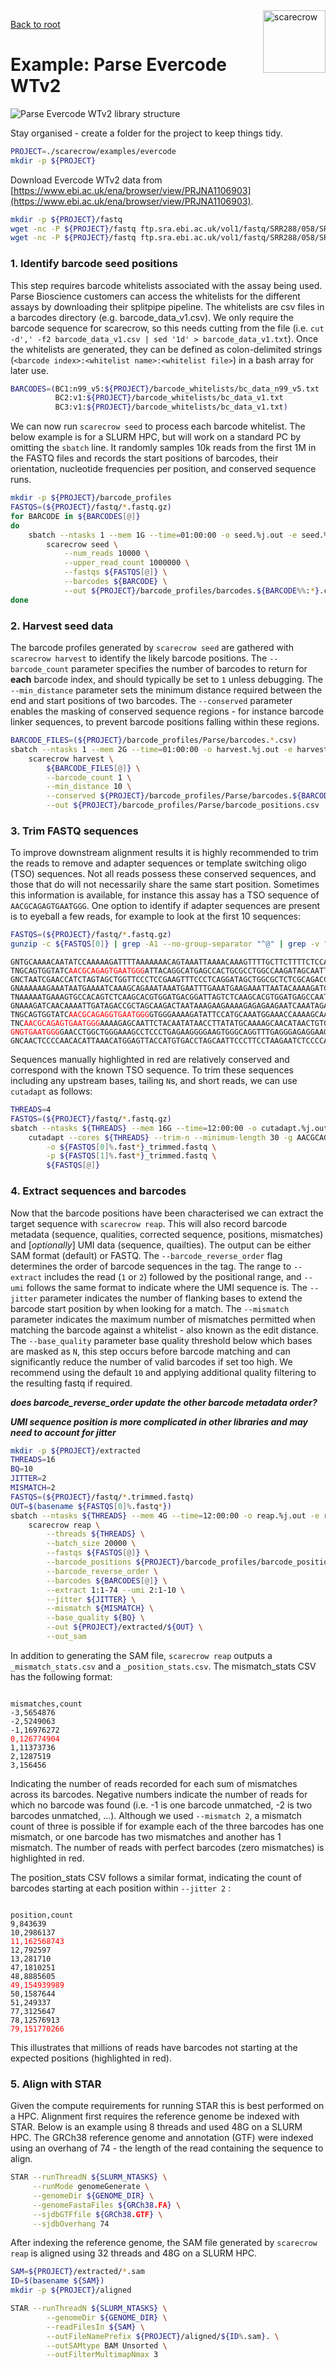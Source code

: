 <img style="float:right;width:100px;" src="../img/scarecrow.png" alt="scarecrow"/>

[Back to root](root.md)

# Example: Parse Evercode WTv2

<picture>
  <source media="(prefers-color-scheme: dark)" srcset="../img/WTv2_dark.svg">
  <img alt="Parse Evercode WTv2 library structure" src="../img/WTv2_light.svg">
</picture>

Stay organised - create a folder for the project to keep things tidy.

```bash
PROJECT=./scarecrow/examples/evercode
mkdir -p ${PROJECT}
```

Download Evercode WTv2 data from [https://www.ebi.ac.uk/ena/browser/view/PRJNA1106903](https://www.ebi.ac.uk/ena/browser/view/PRJNA1106903).

```bash
mkdir -p ${PROJECT}/fastq
wget -nc -P ${PROJECT}/fastq ftp.sra.ebi.ac.uk/vol1/fastq/SRR288/058/SRR28867558/SRR28867558_1.fastq.gz
wget -nc -P ${PROJECT}/fastq ftp.sra.ebi.ac.uk/vol1/fastq/SRR288/058/SRR28867558/SRR28867558_2.fastq.gz
```

### 1. Identify barcode seed positions

This step requires barcode whitelists associated with the assay being used. Parse Bioscience customers can access the whitelists for the different assays by downloading their splitpipe pipeline. The whitelists are csv files in a barcodes directory (e.g. barcode_data_v1.csv). We only require the barcode sequence for scarecrow, so this needs cutting from the file (i.e. `cut -d',' -f2 barcode_data_v1.csv | sed '1d' > barcode_data_v1.txt`). Once the whitelists are generated, they can be defined as colon-delimited strings (`<barcode index>:<whitelist name>:<whitelist file>`) in a bash array for later use.

```bash
BARCODES=(BC1:n99_v5:${PROJECT}/barcode_whitelists/bc_data_n99_v5.txt
          BC2:v1:${PROJECT}/barcode_whitelists/bc_data_v1.txt
          BC3:v1:${PROJECT}/barcode_whitelists/bc_data_v1.txt)
```

We can now run `scarecrow seed` to process each barcode whitelist. The below example is for a SLURM HPC, but will work on a standard PC by omitting the `sbatch` line. It randomly samples 10k reads from the first 1M in the FASTQ files and records the start positions of barcodes, their orientation, nucleotide frequencies per position, and conserved sequence runs.

```bash
mkdir -p ${PROJECT}/barcode_profiles
FASTQS=(${PROJECT}/fastq/*.fastq.gz)
for BARCODE in ${BARCODES[@]}
do
    sbatch --ntasks 1 --mem 1G --time=01:00:00 -o seed.%j.out -e seed.%j.err \
        scarecrow seed \
            --num_reads 10000 \
            --upper_read_count 1000000 \
            --fastqs ${FASTQS[@]} \
            --barcodes ${BARCODE} \
            --out ${PROJECT}/barcode_profiles/barcodes.${BARCODE%%:*}.csv
done
```

### 2. Harvest seed data

The barcode profiles generated by `scarecrow seed` are gathered with `scarecrow harvest` to identify the likely barcode positions. The `--barcode_count` parameter specifies the number of barcodes to return for **each** barcode index, and should typically be set to `1` unless debugging. The `--min_distance` parameter sets the minimum distance required between the end and start positions of two barcodes. The `--conserved` parameter enables the masking of conserved sequence regions - for instance barcode linker sequences, to prevent barcode positions falling within these regions.

```bash
BARCODE_FILES=(${PROJECT}/barcode_profiles/Parse/barcodes.*.csv)
sbatch --ntasks 1 --mem 2G --time=01:00:00 -o harvest.%j.out -e harvest.%j.err \
    scarecrow harvest \
        ${BARCODE_FILES[@]} \
        --barcode_count 1 \
        --min_distance 10 \
        --conserved ${PROJECT}/barcode_profiles/Parse/barcodes.${BARCODES[0]%%:*}_conserved.tsv \
        --out ${PROJECT}/barcode_profiles/Parse/barcode_positions.csv
```

### 3. Trim FASTQ sequences ###

To improve downstream alignment results it is highly recommended to trim the reads to remove and adapter sequences or template switching oligo (TSO) sequences. Not all reads possess these conserved sequences, and those that do will not necessarily share the same start position. Sometimes this information is available, for instance this assay has a TSO sequence of `AACGCAGAGTGAATGGG`. One option to identify if adapter sequences are present is to eyeball a few reads, for example to look at the first 10 sequences:

```bash
FASTQS=(${PROJECT}/fastq/*.fastq.gz)
gunzip -c ${FASTQS[0]} | grep -A1 --no-group-separator "^@" | grep -v "^@" | head
```

<pre><code>GNTGCAAAACAATATCCAAAAAGATTTTAAAAAAACAGTAAATTAAAACAAAGTTTTGCTTCTTTTCTCCACCA
TNGCAGTGGTATC<text style="color:red">AACGCAGAGTGAATGGG</text>ATTACAGGCATGAGCCACTGCGCCTGGCCAAGATAGCAATTTTT
GNCTAATCGAACCATCTAGTAGCTGGTTCCCTCCGAAGTTTCCCTCAGGATAGCTGGCGCTCTCGCAGACCCGA
GNAAAAAAGAAATAATGAAAATCAAAGCAGAAATAAATGAATTTGAAATGAAGAAATTAATACAAAAGATCAAT
TNAAAAATGAAAGTGCCACAGTCTCAAGCACGTGGATGACGGATTAGTCTCAAGCACGTGGATGAGCCAATAGT
GNAAAGATCAACAAAATTGATAGACCGCTAGCAAGACTAATAAAGAAGAAAAGAGAGAAGAATCAAATAGACGC
TNGCAGTGGTATC<text style="color:red">AACGCAGAGGTGAATGGG</text>GTGGGAAAAGATATTCCATGCAAATGGAAACCAAAAGCAAGCA
TNC<text style="color:red">AACGCAGAGTGAATGGG</text>AAAAGAGCAATTCTACAATATAACCTTATATGCAAAAGCAACATAACTGTGTGT
<text style="color:red">GNGTGAATGGG</text>GAACCTGGCTGGGAAAGCCTCCCTGAGAAGGGGAAGTGGGCAGGTTTGAGGGAGAGGAAGTCG
GNCAACTCCCCAACACATTAAACATGGAGTTACCATGTGACCTAGCAATTCCCTTCCTAAGAATCTCCCCAAGA
</code></pre>

Sequences manually highlighted in red are relatively conserved and correspond with the known TSO sequence. To trim these sequences including any upstream bases, tailing `N`s, and short reads, we can use `cutadapt` as follows:

```bash
THREADS=4
FASTQS=(${PROJECT}/fastq/*.fastq.gz)
sbatch --ntasks ${THREADS} --mem 16G --time=12:00:00 -o cutadapt.%j.out -e cutadapt.%j.err \ 
    cutadapt --cores ${THREADS} --trim-n --minimum-length 30 -g AACGCAGAGTGAATGGG \
        -o ${FASTQS[0]%.fast*}_trimmed.fastq \
        -p ${FASTQS[1]%.fast*}_trimmed.fastq \
        ${FASTQS[@]}
```

### 4. Extract sequences and barcodes ###

Now that the barcode positions have been characterised we can extract the target sequence with `scarecrow reap`. This will also record barcode metadata (sequence, qualities, corrected sequence, positions, mismatches) and [*optionally*] UMI data (sequence, quailties). The output can be either SAM format (default) or FASTQ. The `--barcode_reverse_order` flag determines the order of barcode sequences in the tag. The range to `--extract` includes the read (`1` or `2`) followed by the positional range, and `--umi` follows the same format to indicate where the UMI sequence is. The `--jitter` parameter indicates the number of flanking bases to extend the barcode start position by when looking for a match. The `--mismatch` parameter indicates the maximum number of mismatches permitted when matching the barcode against a whitelist - also known as the edit distance. The `--base_quality` parameter base quality threshold below which bases are masked as `N`, this step occurs before barcode matching and can significantly reduce the number of valid barcodes if set too high. We recommend using the default `10` and applying additional quality filtering to the resulting fastq if required.

***does barcode_reverse_order update the other barcode metadata order?***

***UMI sequence position is more complicated in other libraries and may need to account for jitter***

```bash
mkdir -p ${PROJECT}/extracted
THREADS=16
BQ=10
JITTER=2
MISMATCH=2
FASTQS=(${PROJECT}/fastq/*.trimmed.fastq)
OUT=$(basename ${FASTQS[0]%.fastq*})
sbatch --ntasks ${THREADS} --mem 4G --time=12:00:00 -o reap.%j.out -e reap.%j.err \
    scarecrow reap \
        --threads ${THREADS} \
        --batch_size 20000 \
        --fastqs ${FASTQS[@]} \
        --barcode_positions ${PROJECT}/barcode_profiles/barcode_positions.csv \
        --barcode_reverse_order \
        --barcodes ${BARCODES[@]} \
        --extract 1:1-74 --umi 2:1-10 \
        --jitter ${JITTER} \
        --mismatch ${MISMATCH} \
        --base_quality ${BQ} \
        --out ${PROJECT}/extracted/${OUT} \
        --out_sam
```

In addition to generating the SAM file, `scarecrow reap` outputs a `_mismatch_stats.csv` and a `_position_stats.csv`. The mismatch_stats CSV has the following format:

<pre><code>
mismatches,count
-3,5654876
-2,5249063
-1,16976272
<text style="color:red">0,126774904</text>
1,11373736
2,1287519
3,156456
</code></pre>

Indicating the number of reads recorded for each sum of mismatches across its barcodes. Negative numbers indicate the number of reads for which no barcode was found (i.e. -1 is one barcode unmatched, -2 is two barcodes unmatched, ...). Although we used `--mismatch 2`, a mismatch count of three is possible if for example each of the three barcodes has one mismatch, or one barcode has two mismatches and another has 1 mismatch. The number of reads with perfect barcodes (zero mismatches) is highlighted in red.

The position_stats CSV follows a similar format, indicating the count of barcodes starting at each position within `--jitter 2` :

<pre><code>
position,count
9,843639
10,2986137
<text style="color:red">11,162568743</text>
12,792597
13,281710
47,1810251
48,8885605
<text style="color:red">49,154939989</text>
50,1587644
51,249337
77,3125647
78,12576913
<text style="color:red">79,151770266</text>
</code></pre>

This illustrates that millions of reads have barcodes not starting at the expected positions (highlighted in red).

### 5. Align with STAR

Given the compute requirements for running STAR this is best performed on a HPC. Alignment first requires the reference genome be indexed with STAR. Below is an example using 8 threads and used 48G on a SLURM HPC. The GRCh38 reference genome and annotation (GTF) were indexed using an overhang of 74 - the length of the read containing the sequence to align.

```bash
STAR --runThreadN ${SLURM_NTASKS} \
     --runMode genomeGenerate \
     --genomeDir ${GENOME_DIR} \
     --genomeFastaFiles ${GRCh38.FA} \
     --sjdbGTFfile ${GRCh38.GTF} \
     --sjdbOverhang 74
```

After indexing the reference genome, the SAM file generated by `scarecrow reap` is aligned using 32 threads and 48G on a SLURM HPC.

```bash
SAM=${PROJECT}/extracted/*.sam
ID=$(basename ${SAM})
mkdir -p ${PROJECT}/aligned

STAR --runThreadN ${SLURM_NTASKS} \
        --genomeDir ${GENOME_DIR} \
        --readFilesIn ${SAM} \
        --outFileNamePrefix ${PROJECT}/aligned/${ID%.sam}. \
        --outSAMtype BAM Unsorted \
        --outFilterMultimapNmax 3 
```

